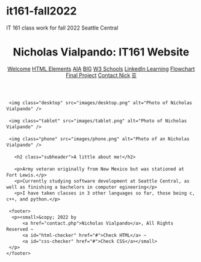 # it161-fall2022
IT 161 class work for fall 2022 Seattle Central

<!DOCTYPE html>
<html lang="en">
 <head>
  <title>Nicholas Vialpando's IT161 Portal Website</title>
  <meta name="robots" content="noindex,nofollow" />
  <meta name="viewport" content="width=device-width" />
  <meta charset="utf-8" />
  <link rel="stylesheet" href="css/portal.css" />
  <link rel="stylesheet" href="css/nav.css" />
  <link rel="stylesheet" href="css/forms.css" />
 </head>
 <body>
     <header>
     <h1>Nicholas Vialpando: IT161 Website</h1>
     <nav class="topnav" id="myTopnav">
       <a href="index.html" class="active">Welcome</a>
       <a href="elements.html">HTML Elements</a>
       <a href="aia.html">AIA</a>
       <a href="big/index.html">BIG</a>
       <a href="http://w3schools.com" target="_blank">W3 Schools</a>
       <a href="https://www.linkedin.com/learning/" target="_blank">LinkedIn Learning</a>
       <a href="flowchart.html">Flowchart</a>
       <a href="fp/index.html">Final Project</a>
       <a href="contact.php">Contact Nick</a>
       <a href="javascript:void(0);" class="icon" onclick="myFunction()">&#9776;</a>
     </nav>
     </header>
     
   <div class="wrapper">

     <img class="desktop" src="images/desktop.png" alt="Photo of Nicholas Vialpando" />
       
     <img class="tablet" src="images/tablet.png" alt="Photo of Nicholas Vialpando" />
       
     <img class="phone" src="images/phone.png" alt="Photo of an Nicholas Vialpando" />
       
       <h2 class="subheader">A little about me!</h2>
       
       <p>Army veteran originally from New Mexico but was stationed at Fort Lewis.</p>
       <p>Currently studying software development at Seattle Central, as well as finishing a bachelors in computer egineering</p>
       <p>I have taken classes in 3 other languages so far, those being c, c++, and python.</p>
       
     <footer>
      <p><small>&copy; 2022 by 
          <a href="contact.php">Nicholas Vialpando</a>, All Rights Reserved ~ 
          <a id="html-checker" href="#">Check HTML</a> ~ 
          <a id="css-checker" href="#">Check CSS</a></small>
     </p>
    </footer>
  </div>
     
  <!-- Toggle between adding and removing the "responsive" class to topnav when the user clicks on the icon -->
     
  <script>
    //https://tinyurl.com/dynamic-html-checker
    document.getElementById("html-checker").setAttribute("href","https://validator.w3.org/nu/?doc=" + location.href);
      
    document.getElementById("css-checker").setAttribute("href","https://jigsaw.w3.org/css-validator/validator?uri=" + location.href);  
    
    //manages mobile nav 
    function myFunction() {
        var x = document.getElementById("myTopnav");
        if (x.className === "topnav") {
            x.className += " responsive";
        } else {
            x.className = "topnav";
        }
    }   
 </script>
     
 </body>
</html>
